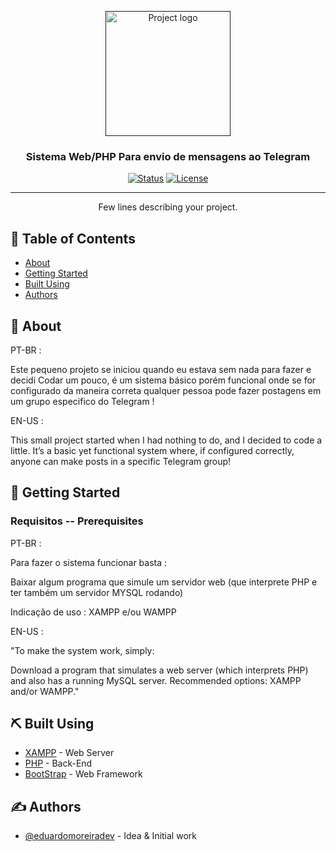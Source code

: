 <p align="center">
  <a href="" rel="noopener">
 <img width=200px height=200px src="https://i.imgur.com/6wj0hh6.jpg" alt="Project logo"></a>
</p>

<h3 align="center">Sistema Web/PHP Para envio de mensagens ao Telegram </h3>

<div align="center">

[![Status](https://img.shields.io/badge/status-active-success.svg)]()
[![License](https://img.shields.io/badge/license-MIT-blue.svg)](/LICENSE)

</div>

---

<p align="center"> Few lines describing your project.
    <br> 
</p>

## 📝 Table of Contents

- [About](#about)
- [Getting Started](#getting_started)
- [Built Using](#built_using)
- [Authors](#authors)

## 🧐 About <a name = "about"></a>

PT-BR : 

Este pequeno projeto se iniciou quando eu estava sem nada para fazer e decidi Codar um pouco, é um sistema básico porém funcional onde se for configurado da maneira correta qualquer pessoa pode fazer postagens em um grupo especifico do Telegram !

EN-US :

This small project started when I had nothing to do, and I decided to code a little. It’s a basic yet functional system where, if configured correctly, anyone can make posts in a specific Telegram group!



## 🏁 Getting Started <a name = "getting_started"></a>

### Requisitos -- Prerequisites

PT-BR : 

Para fazer o sistema funcionar basta :

Baixar algum programa que simule um servidor web (que interprete PHP e ter também um servidor MYSQL rodando)

Indicação de uso : XAMPP e/ou WAMPP


EN-US : 

"To make the system work, simply:

Download a program that simulates a web server (which interprets PHP) and also has a running MySQL server.
Recommended options: XAMPP and/or WAMPP."


## ⛏️ Built Using <a name = "built_using"></a>

- [XAMPP](https://www.apachefriends.org/) - Web Server 
- [PHP](https://www.php.net/docs.php) - Back-End
- [BootStrap](https://getbootstrap.com/) - Web Framework

## ✍️ Authors <a name = "authors"></a>

- [@eduardomoreiradev](https://github.com/eduardomoreiradev) - Idea & Initial work

